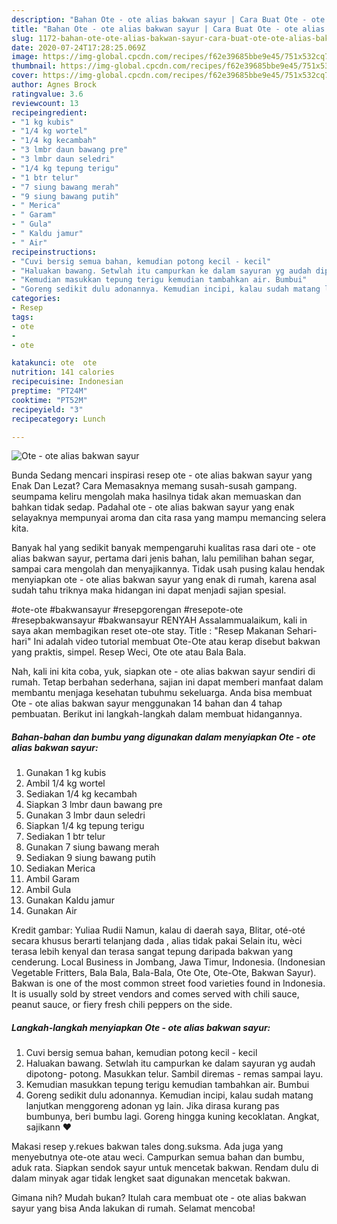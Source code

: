```yaml
---
description: "Bahan Ote - ote alias bakwan sayur | Cara Buat Ote - ote alias bakwan sayur Yang Lezat Sekali"
title: "Bahan Ote - ote alias bakwan sayur | Cara Buat Ote - ote alias bakwan sayur Yang Lezat Sekali"
slug: 1172-bahan-ote-ote-alias-bakwan-sayur-cara-buat-ote-ote-alias-bakwan-sayur-yang-lezat-sekali
date: 2020-07-24T17:28:25.069Z
image: https://img-global.cpcdn.com/recipes/f62e39685bbe9e45/751x532cq70/ote-ote-alias-bakwan-sayur-foto-resep-utama.jpg
thumbnail: https://img-global.cpcdn.com/recipes/f62e39685bbe9e45/751x532cq70/ote-ote-alias-bakwan-sayur-foto-resep-utama.jpg
cover: https://img-global.cpcdn.com/recipes/f62e39685bbe9e45/751x532cq70/ote-ote-alias-bakwan-sayur-foto-resep-utama.jpg
author: Agnes Brock
ratingvalue: 3.6
reviewcount: 13
recipeingredient:
- "1 kg kubis"
- "1/4 kg wortel"
- "1/4 kg kecambah"
- "3 lmbr daun bawang pre"
- "3 lmbr daun seledri"
- "1/4 kg tepung terigu"
- "1 btr telur"
- "7 siung bawang merah"
- "9 siung bawang putih"
- " Merica"
- " Garam"
- " Gula"
- " Kaldu jamur"
- " Air"
recipeinstructions:
- "Cuvi bersig semua bahan, kemudian potong kecil - kecil"
- "Haluakan bawang. Setwlah itu campurkan ke dalam sayuran yg audah dipotong- potong. Masukkan telur. Sambil diremas - remas sampai layu."
- "Kemudian masukkan tepung terigu kemudian tambahkan air. Bumbui"
- "Goreng sedikit dulu adonannya. Kemudian incipi, kalau sudah matang lanjutkan menggoreng adonan yg lain. Jika dirasa kurang pas bumbunya, beri bumbu lagi. Goreng hingga kuning kecoklatan. Angkat, sajikann ❤"
categories:
- Resep
tags:
- ote
- 
- ote

katakunci: ote  ote 
nutrition: 141 calories
recipecuisine: Indonesian
preptime: "PT24M"
cooktime: "PT52M"
recipeyield: "3"
recipecategory: Lunch

---
```



![Ote - ote alias bakwan sayur](https://img-global.cpcdn.com/recipes/f62e39685bbe9e45/751x532cq70/ote-ote-alias-bakwan-sayur-foto-resep-utama.jpg)

Bunda Sedang mencari inspirasi resep ote - ote alias bakwan sayur yang Enak Dan Lezat? Cara Memasaknya memang susah-susah gampang. seumpama keliru mengolah maka hasilnya tidak akan memuaskan dan bahkan tidak sedap. Padahal ote - ote alias bakwan sayur yang enak selayaknya mempunyai aroma dan cita rasa yang mampu memancing selera kita.

Banyak hal yang sedikit banyak mempengaruhi kualitas rasa dari ote - ote alias bakwan sayur, pertama dari jenis bahan, lalu pemilihan bahan segar, sampai cara mengolah dan menyajikannya. Tidak usah pusing kalau hendak menyiapkan ote - ote alias bakwan sayur yang enak di rumah, karena asal sudah tahu triknya maka hidangan ini dapat menjadi sajian spesial.

#ote-ote #bakwansayur #resepgorengan #resepote-ote #resepbakwansayur #bakwansayur RENYAH Assalammualaikum, kali in saya akan membagikan reset ote-ote stay. Title : &#34;Resep Makanan Sehari-hari&#34; Ini adalah video tutorial membuat Ote-Ote atau kerap disebut bakwan yang praktis, simpel. Resep Weci, Ote ote atau Bala Bala.


Nah, kali ini kita coba, yuk, siapkan ote - ote alias bakwan sayur sendiri di rumah. Tetap berbahan sederhana, sajian ini dapat memberi manfaat dalam membantu menjaga kesehatan tubuhmu sekeluarga. Anda bisa membuat Ote - ote alias bakwan sayur menggunakan 14 bahan dan 4 tahap pembuatan. Berikut ini langkah-langkah dalam membuat hidangannya.

<!--inarticleads1-->

##### Bahan-bahan dan bumbu yang digunakan dalam menyiapkan Ote - ote alias bakwan sayur:

1. Gunakan 1 kg kubis
1. Ambil 1/4 kg wortel
1. Sediakan 1/4 kg kecambah
1. Siapkan 3 lmbr daun bawang pre
1. Gunakan 3 lmbr daun seledri
1. Siapkan 1/4 kg tepung terigu
1. Sediakan 1 btr telur
1. Gunakan 7 siung bawang merah
1. Sediakan 9 siung bawang putih
1. Sediakan  Merica
1. Ambil  Garam
1. Ambil  Gula
1. Gunakan  Kaldu jamur
1. Gunakan  Air


Kredit gambar: Yuliaa Rudii Namun, kalau di daerah saya, Blitar, oté-oté secara khusus berarti telanjang dada , alias tidak pakai Selain itu, wèci terasa lebih kenyal dan terasa sangat tepung daripada bakwan yang cenderung. Local Business in Jombang, Jawa Timur, Indonesia. (Indonesian Vegetable Fritters, Bala Bala, Bala-Bala, Ote Ote, Ote-Ote, Bakwan Sayur). Bakwan is one of the most common street food varieties found in Indonesia. It is usually sold by street vendors and comes served with chili sauce, peanut sauce, or fiery fresh chili peppers on the side. 

<!--inarticleads2-->

##### Langkah-langkah menyiapkan Ote - ote alias bakwan sayur:

1. Cuvi bersig semua bahan, kemudian potong kecil - kecil
1. Haluakan bawang. Setwlah itu campurkan ke dalam sayuran yg audah dipotong- potong. Masukkan telur. Sambil diremas - remas sampai layu.
1. Kemudian masukkan tepung terigu kemudian tambahkan air. Bumbui
1. Goreng sedikit dulu adonannya. Kemudian incipi, kalau sudah matang lanjutkan menggoreng adonan yg lain. Jika dirasa kurang pas bumbunya, beri bumbu lagi. Goreng hingga kuning kecoklatan. Angkat, sajikann ❤


Makasi resep y.rekues bakwan tales dong.suksma. Ada juga yang menyebutnya ote-ote atau weci. Campurkan semua bahan dan bumbu, aduk rata. Siapkan sendok sayur untuk mencetak bakwan. Rendam dulu di dalam minyak agar tidak lengket saat digunakan mencetak bakwan. 

Gimana nih? Mudah bukan? Itulah cara membuat ote - ote alias bakwan sayur yang bisa Anda lakukan di rumah. Selamat mencoba!
